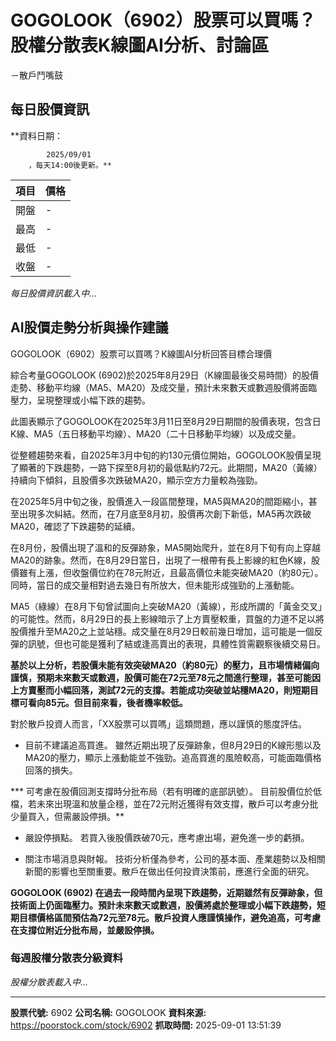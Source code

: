 # GOGOLOOK（6902）股票可以買嗎？股權分散表K線圖AI分析、討論區
－散戶鬥嘴鼓

## 每日股價資訊

**資料日期：
        
            2025/09/01
        ，每天14:00後更新。**

| 項目 | 價格 |
|------|------|
| 開盤 | - |
| 最高 | - |
| 最低 | - |
| 收盤 | - |

*每日股價資訊載入中...*

## AI股價走勢分析與操作建議

GOGOLOOK（6902）股票可以買嗎？K線圖AI分析回答目標合理價

綜合考量GOGOLOOK (6902)於2025年8月29日（K線圖最後交易時間）的股價走勢、移動平均線（MA5、MA20）及成交量，預計未來數天或數週股價將面臨壓力，呈現整理或小幅下跌的趨勢。

此圖表顯示了GOGOLOOK在2025年3月11日至8月29日期間的股價表現，包含日K線、MA5（五日移動平均線）、MA20（二十日移動平均線）以及成交量。

從整體趨勢來看，自2025年3月中旬的約130元價位開始，GOGOLOOK股價呈現了顯著的下跌趨勢，一路下探至8月初的最低點約72元。此期間，MA20（黃線）持續向下傾斜，且股價多次跌破MA20，顯示空方力量較為強勁。

在2025年5月中旬之後，股價進入一段區間整理，MA5與MA20的間距縮小，甚至出現多次糾結。然而，在7月底至8月初，股價再次創下新低，MA5再次跌破MA20，確認了下跌趨勢的延續。

在8月份，股價出現了溫和的反彈跡象，MA5開始爬升，並在8月下旬有向上穿越MA20的跡象。然而，在8月29日當日，出現了一根帶有長上影線的紅色K線，股價雖有上漲，但收盤價位約在78元附近，且最高價位未能突破MA20（約80元）。同時，當日的成交量相對過去幾日有所放大，但未能形成強勁的上漲動能。

MA5（綠線）在8月下旬曾試圖向上突破MA20（黃線），形成所謂的「黃金交叉」的可能性。然而，8月29日的長上影線暗示了上方賣壓較重，買盤的力道不足以將股價推升至MA20之上並站穩。成交量在8月29日較前幾日增加，這可能是一個反彈的訊號，但也可能是獲利了結或逢高賣出的表現，具體性質需觀察後續交易日。

**基於以上分析，若股價未能有效突破MA20（約80元）的壓力，且市場情緒偏向謹慎，預期未來數天或數週，股價可能在72元至78元之間進行整理，甚至可能因上方賣壓而小幅回落，測試72元的支撐。若能成功突破並站穩MA20，則短期目標可看向85元。但目前來看，後者機率較低。**

對於散戶投資人而言，「XX股票可以買嗎」這類問題，應以謹慎的態度評估。

*   目前不建議追高買進。 雖然近期出現了反彈跡象，但8月29日的K線形態以及MA20的壓力，顯示上漲動能並不強勁。追高買進的風險較高，可能面臨價格回落的損失。

***   可考慮在股價回測支撐時分批布局（若有明確的底部訊號）。 目前股價位於低檔，若未來出現溫和放量企穩，並在72元附近獲得有效支撐，散戶可以考慮分批少量買入，但需嚴設停損。**

*   嚴設停損點。 若買入後股價跌破70元，應考慮出場，避免進一步的虧損。

*   關注市場消息與財報。 技術分析僅為參考，公司的基本面、產業趨勢以及相關新聞的影響也至關重要。散戶在做出任何投資決策前，應進行全面的研究。

**GOGOLOOK (6902) 在過去一段時間內呈現下跌趨勢，近期雖然有反彈跡象，但技術面上仍面臨壓力。預計未來數天或數週，股價將處於整理或小幅下跌趨勢，短期目標價格區間預估為72元至78元。散戶投資人應謹慎操作，避免追高，可考慮在支撐位附近分批布局，並嚴設停損。**

### 每週股權分散表分級資料

*股權分散表載入中...*

---

**股票代號:** 6902
**公司名稱:** GOGOLOOK
**資料來源:** https://poorstock.com/stock/6902
**抓取時間:** 2025-09-01 13:51:39
